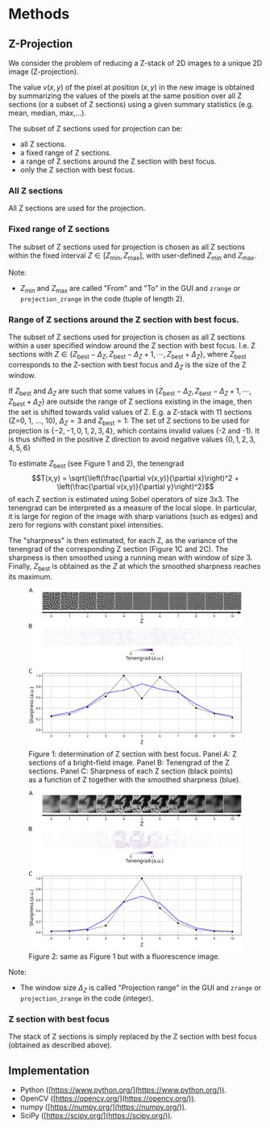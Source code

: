 # Methods

## Z-Projection

We consider the problem of reducing a Z-stack of 2D images to a unique 2D image (Z-projection).

The value $v(x,y)$ of the pixel at position $(x,y)$ in the new image is obtained by summarizing the values of the pixels at the same position over all Z sections (or a subset of Z sections) using a given summary statistics (e.g. mean, median, max,...).

The subset of Z sections used for projection can be:

* all Z sections.
* a fixed range of Z sections.
* a range of Z sections around the Z section with best focus.
* only the Z section with best focus.


### All Z sections

All Z sections are used for the projection.


### Fixed range of Z sections

The subset of Z sections used for projection is chosen as all Z sections within the fixed interval $Z\in[Z_\text{min},Z_\text{max}]$, with user-defined $Z_\text{min}$ and $Z_\text{max}$.

Note:

* $Z_\text{min}$ and $Z_\text{max}$ are called "From" and "To" in the GUI and `zrange` or `projection_zrange` in the code (tuple of length 2).


### Range of Z sections around the Z section with best focus.

The subset of Z sections used for projection is chosen as all Z sections within a user specified window around the Z section with best focus. I.e. Z sections with $Z\in \{Z_\text{best}-\Delta_Z,Z_\text{best}-\Delta_Z +1,\cdots,Z_\text{best}+\Delta_Z\}$, where $Z_\text{best}$ corresponds to the Z-section with best focus and $\Delta_Z$ is the size of the Z window.

If $Z_\text{best}$ and $\Delta_Z$ are such that some values in $\{Z_\text{best}-\Delta_Z,Z_\text{best}-\Delta_Z +1,\cdots,Z_\text{best}+\Delta_Z\}$ are outside the range of Z sections existing in the image, then the set is shifted towards valid values of Z.
E.g. a Z-stack with 11 sections (Z=0, 1, ..., 10), $\Delta_Z=3$ and $Z_\text{best}=1$: The set of Z sections to be used for projection is $\{-2,-1,0,1,2,3,4\}$, which contains invalid values (-2 and -1). It is thus shifted in the positive Z direction to avoid negative values $\{0,1,2,3,4,5,6\}$ 

To estimate $Z_\text{best}$ (see Figure 1 and 2), the tenengrad
$$T(x,y) = \sqrt{\left(\frac{\partial v(x,y)}{\partial x}\right)^2 + \left(\frac{\partial v(x,y)}{\partial y}\right)^2}$$
of each Z section is estimated using Sobel operators of size 3x3. The tenengrad can be interpreted as a measure of the local slope. In particular, it is large for region of the image with sharp variations (such as edges) and zero for regions with constant pixel intensities.


The "sharpness" is then estimated, for each Z, as the variance of the tenengrad of the corresponding Z section (Figure 1C and 2C).
The sharpness is then smoothed using a running mean with window of size 3.
Finally, $Z_\text{best}$ is obtained as the $Z$ at which the smoothed sharpness reaches its maximum.


<figure>
  <img src="images/sharpness_BF.png" alt="Terminology"/>
  <figcaption>Figure 1: determination of Z section with best focus. Panel A: Z sections of a bright-field image. Panel B: Tenengrad of the Z sections. Panel C: Sharpness of each Z section (black points) as a function of Z together with the smoothed sharpness (blue).</figcaption>
</figure>

<figure>
  <img src="images/sharpness_Fluo.png" alt="Terminology"/>
  <figcaption>Figure 2: same as Figure 1 but with a fluorescence image.</figcaption>
</figure>

Note:

* The window size $\Delta_Z$ is called "Projection range" in the GUI and `zrange` or `projection_zrange` in the code (integer).


### Z section with best focus

The stack of Z sections is simply replaced by the Z section with best focus (obtained as described above).


## Implementation

* Python ([https://www.python.org/](https://www.python.org/)).
* OpenCV ([https://opencv.org/](https://opencv.org/)).
* numpy ([https://numpy.org/](https://numpy.org/)).
* SciPy ([https://scipy.org/](https://scipy.org/)).

